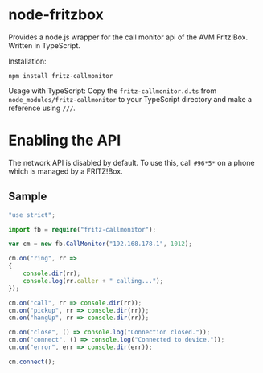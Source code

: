 ﻿# node-fritzbox
Provides a node.js wrapper for the call monitor api of the AVM Fritz!Box. Written in TypeScript.

Installation:
```
npm install fritz-callmonitor
```

Usage with TypeScript:
Copy the `fritz-callmonitor.d.ts` from `node_modules/fritz-callmonitor` to your TypeScript directory and make a reference using `///`.

# Enabling the API
The network API is disabled by default. To use this, call `#96*5*` on a phone which is managed by a FRITZ!Box.

## Sample

```TypeScript
"use strict";

import fb = require("fritz-callmonitor");

var cm = new fb.CallMonitor("192.168.178.1", 1012);

cm.on("ring", rr =>
{
    console.dir(rr);
    console.log(rr.caller + " calling...");
});

cm.on("call", rr => console.dir(rr));
cm.on("pickup", rr => console.dir(rr));
cm.on("hangUp", rr => console.dir(rr));

cm.on("close", () => console.log("Connection closed."));
cm.on("connect", () => console.log("Connected to device."));
cm.on("error", err => console.dir(err));

cm.connect();
```
